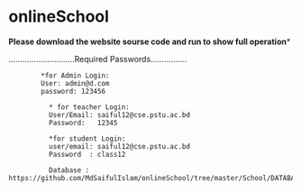 # onlineSchool

******Please download the website sourse code and run to show full operation*******


.............................Required Passwords................
            
            *for Admin Login:
            User: admin@d.com
            password: 123456
        
              * for teacher Login:
              User/Email: saiful12@cse.pstu.ac.bd
              Password:   12345
              
              *for student Login:
              user/email: saiful12@cse.pstu.ac.bd
              Password  : class12
              
              Database : https://github.com/MdSaifulIslam/onlineSchool/tree/master/School/DATABASE
